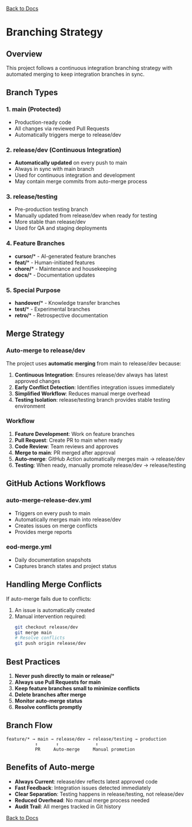 [Back to Docs](../)

# Branching Strategy

## Overview

This project follows a continuous integration branching strategy with automated merging to keep integration branches in sync.

## Branch Types

### 1. **main** (Protected)
- Production-ready code
- All changes via reviewed Pull Requests
- Automatically triggers merge to release/dev

### 2. **release/dev** (Continuous Integration)
- **Automatically updated** on every push to main
- Always in sync with main branch
- Used for continuous integration and development
- May contain merge commits from auto-merge process

### 3. **release/testing** 
- Pre-production testing branch
- Manually updated from release/dev when ready for testing
- More stable than release/dev
- Used for QA and staging deployments

### 4. **Feature Branches**
- **cursor/*** - AI-generated feature branches
- **feat/*** - Human-initiated features
- **chore/*** - Maintenance and housekeeping
- **docs/*** - Documentation updates

### 5. **Special Purpose**
- **handover/*** - Knowledge transfer branches
- **test/*** - Experimental branches
- **retro/*** - Retrospective documentation

## Merge Strategy

### Auto-merge to release/dev

The project uses **automatic merging** from main to release/dev because:

1. **Continuous Integration**: Ensures release/dev always has latest approved changes
2. **Early Conflict Detection**: Identifies integration issues immediately
3. **Simplified Workflow**: Reduces manual merge overhead
4. **Testing Isolation**: release/testing branch provides stable testing environment

### Workflow

1. **Feature Development**: Work on feature branches
2. **Pull Request**: Create PR to main when ready
3. **Code Review**: Team reviews and approves
4. **Merge to main**: PR merged after approval
5. **Auto-merge**: GitHub Action automatically merges main → release/dev
6. **Testing**: When ready, manually promote release/dev → release/testing

## GitHub Actions Workflows

### auto-merge-release-dev.yml
- Triggers on every push to main
- Automatically merges main into release/dev
- Creates issues on merge conflicts
- Provides merge reports

### eod-merge.yml
- Daily documentation snapshots
- Captures branch states and project status

## Handling Merge Conflicts

If auto-merge fails due to conflicts:

1. An issue is automatically created
2. Manual intervention required:
   ```bash
   git checkout release/dev
   git merge main
   # Resolve conflicts
   git push origin release/dev
   ```

## Best Practices

1. **Never push directly to main or release/***
2. **Always use Pull Requests for main**
3. **Keep feature branches small to minimize conflicts**
4. **Delete branches after merge**
5. **Monitor auto-merge status**
6. **Resolve conflicts promptly**

## Branch Flow

```
feature/* → main → release/dev → release/testing → production
           ↑       ↑              ↑
           PR     Auto-merge     Manual promotion
```

## Benefits of Auto-merge

- **Always Current**: release/dev reflects latest approved code
- **Fast Feedback**: Integration issues detected immediately
- **Clear Separation**: Testing happens in release/testing, not release/dev
- **Reduced Overhead**: No manual merge process needed
- **Audit Trail**: All merges tracked in Git history

[Back to Docs](../)